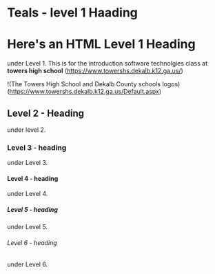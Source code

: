 # Teals - level 1 Haading 
<H1>Here's an HTML Level 1 Heading</H1> 

under Level 1. This is for the introduction software technolgies class at **towers high school**
(https://www.towershs.dekalb.k12.ga.us/)

!(The Towers High School and Dekalb County schools logos)
(https://www.towershs.dekalb.k12.ga.us/Default.aspx)
## Level 2 - Heading 

under level 2. 

### Level 3 - heading

under Level 3.

#### Level 4 - heading

under Level 4. 

##### Level 5 - heading 

under Level 5.

###### Level 6 - heading

under Level 6. 



